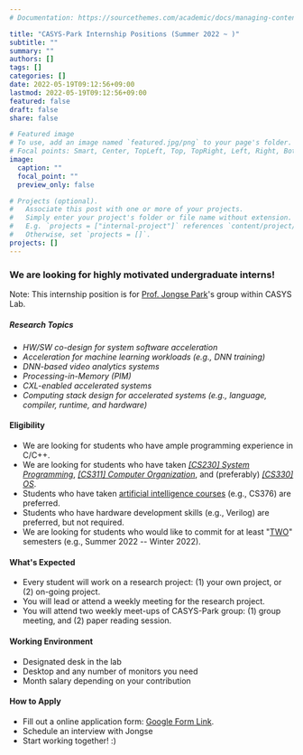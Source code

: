 ```yaml
---
# Documentation: https://sourcethemes.com/academic/docs/managing-content/

title: "CASYS-Park Internship Positions (Summer 2022 ~ )"
subtitle: ""
summary: ""
authors: []
tags: []
categories: []
date: 2022-05-19T09:12:56+09:00
lastmod: 2022-05-19T09:12:56+09:00
featured: false
draft: false
share: false

# Featured image
# To use, add an image named `featured.jpg/png` to your page's folder.
# Focal points: Smart, Center, TopLeft, Top, TopRight, Left, Right, BottomLeft, Bottom, BottomRight.
image:
  caption: ""
  focal_point: ""
  preview_only: false

# Projects (optional).
#   Associate this post with one or more of your projects.
#   Simply enter your project's folder or file name without extension.
#   E.g. `projects = ["internal-project"]` references `content/project/deep-learning/index.md`.
#   Otherwise, set `projects = []`.
projects: []
---
```


### We are looking for highly motivated undergraduate interns!  
Note: This internship position is for <a href="https://jongse-park.github.io/">Prof. Jongse Park</a>'s group within CASYS Lab. 

##### Research Topics
- <i>HW/SW co-design for system software acceleration</i>
- <i>Acceleration for machine learning workloads (e.g., DNN training)</i>
- <i>DNN-based video analytics systems</i>
- <i>Processing-in-Memory (PIM)</i>
- <i>CXL-enabled accelerated systems</i>
- <i>Computing stack design for accelerated systems (e.g., language, compiler, runtime, and hardware)</i>

#### Eligibility
- We are looking for students who have ample programming experience in C/C++. 
- We are looking for students who have taken <i><u>[CS230] System Programming</u></i>, <i><u>[CS311] Computer Organization</u></i>, and (preferably) <i><u>[CS330] OS</u></i>.  
- Students who have taken <a href="https://cs.kaist.ac.kr/content?menu=236">artificial intelligence courses</a> (e.g., CS376) are preferred.
- Students who have hardware development skills (e.g., Verilog) are preferred, but not required. 
- We are looking for students who would like to commit for at least "<u>TWO</u>" semesters (e.g., Summer 2022 -- Winter 2022).    

#### What's Expected
- Every student will work on a research project: (1) your own project, or (2) on-going project.
- You will lead or attend a weekly meeting for the research project.
- You will attend two weekly meet-ups of CASYS-Park group: (1) group meeting, and (2) paper reading session.

#### Working Environment
- Designated desk in the lab 
- Desktop and any number of monitors you need
- Month salary depending on your contribution

#### How to Apply
- Fill out a online application form: <a href="https://forms.gle/qehhuVyFrdQeDbih8">Google Form Link</a>. 
- Schedule an interview with Jongse
- Start working together! :)
